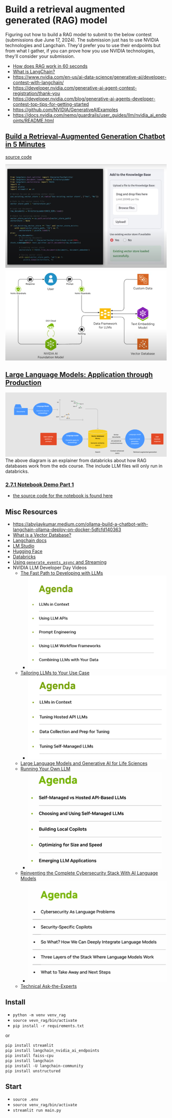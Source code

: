 # Build a retrieval augmented generated (RAG) model
Figuring out how to build a RAG model to submit to the below contest (submissions due June 17, 2024). The submission just has to use NVIDIA technologies and Langchain. They'd prefer you to use their endpoints but from what I gather, if you can prove how you use NVIDIA technologies, they'll consider your submission.
- [How does RAG work in 60 seconds](https://youtube.com/shorts/xS55duPS-Pw?si=VjVI12iVxdDdy5Xc)
- [What is LangChain?](https://youtu.be/1bUy-1hGZpI?si=WMVdGpjGJWcwUeBv)
- https://www.nvidia.com/en-us/ai-data-science/generative-ai/developer-contest-with-langchain/ 
- https://developer.nvidia.com/generative-ai-agent-contest-registration/thank-you 
- https://developer.nvidia.com/blog/generative-ai-agents-developer-contest-top-tips-for-getting-started 
- https://github.com/NVIDIA/GenerativeAIExamples
- https://docs.nvidia.com/nemo/guardrails/user_guides/llm/nvidia_ai_endpoints/README.html

## [Build a Retrieval-Augmented Generation Chatbot in 5 Minutes](https://youtu.be/N_OOfkEWcOk?si=PO--ZS2-ro-H8fYG)
[source code](https://github.com/NVIDIA/GenerativeAIExamples/blob/main/examples/5_mins_rag_no_gpu/main.py)

![alt](assets/images/form-view.png)
![alt](assets/images/diagram.png)
## [Large Language Models: Application through Production](https://learning.edx.org/course/course-v1:Databricks+LLM101x+2T2023/home)
![alt](assets/images/diagram2.png)
The above diagram is an explainer from databricks about how RAG databases work from the edx course. The include LLM files will only run in databricks. 

### [2.7.1 Notebook Demo Part 1](https://learning.edx.org/course/course-v1:Databricks+LLM101x+2T2023/block-v1:Databricks+LLM101x+2T2023+type@sequential+block@d230efabe642484cb7f8cf9b23f8cad4/block-v1:Databricks+LLM101x+2T2023+type@vertical+block@098cf1bc67924d6dbac16d6ff3fc5cc9)
- [the source code for the notebook is found here](https://github.com/sprintup/large-language-models/blob/08a6ae43bce7d8ad138e7bf1890216d0273aa689/LLM%2002%20-%20Embeddings%2C%20Vector%20Databases%2C%20and%20Search/LLM%2002%20-%20Embeddings%2C%20Vector%20Databases%2C%20and%20Search.py#L14C470-L14C623)
## Misc Resources
- https://abvijaykumar.medium.com/ollama-build-a-chatbot-with-langchain-ollama-deploy-on-docker-5dfcfd140363
- [What is a Vector Database?](https://www.youtube.com/watch?v=t9IDoenf-lo)
- [Langchain docs](https://python.langchain.com/v0.2/docs/introduction/)
- [LM Studio](https://lmstudio.ai/)
- [Hugging Face](https://huggingface.co/)
- [Databricks](https://www.databricks.com/)
- [Using `generate_events_async` and Streaming](https://github.com/NVIDIA/NeMo-Guardrails/blob/develop/examples/notebooks/generate_events_and_streaming.ipynb)
- NVIDIA LLM Developer Day Videos
  - [The Fast Path to Developing with LLMs](https://event.on24.com/wcc/r/4371300/9C96C2D84F0E9BB46E757F807129A8C3)
    - ![alt](assets/images/day1.png)
  - [Tailoring LLMs to Your Use Case](https://event.on24.com/wcc/r/4371524/02081723A09362868B14957B07C4F01C)
    - ![alt](assets/images/day2.png)
  - [Large Language Models and Generative AI for Life Sciences](https://event.on24.com/wcc/r/4390803/017BA6B34D53EB796D3D3BFE36D3FCFB)
  - [Running Your Own LLM](https://event.on24.com/wcc/r/4371549/0AF4CBAA6515D4EC0FFEE49E90C3B2C7)
    - ![alt](assets/images/day4.png)
  - [Reinventing the Complete Cybersecurity Stack With AI Language Models](https://event.on24.com/wcc/r/4390810/FDC5E74A0029E3B32C3543246BBA7356)
    - ![alt](assets/images/day5.png)
  - [Technical Ask-the-Experts](https://event.on24.com/wcc/r/4371579/02DC8E8C6C6D7B0BD739E97DAE97BAC0)


## Install
- `python -m venv venv_rag`
- `source vevn_rag/bin/activate`
- `pip install -r requirements.txt`

or
```
pip install streamlit
pip install langchain_nvidia_ai_endpoints
pip install faiss-cpu
pip install langchain
pip install -U langchain-community
pip install unstructured
```

## Start
- `source .env`
- `source venv_rag/bin/activate`
- `streamlit run main.py`

